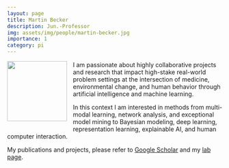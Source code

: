 ```yaml
---
layout: page
title: Martin Becker
description: Jun.-Professor
img: assets/img/people/martin-becker.jpg
importance: 1
category: pi
---
```


<img src="/assets/img/martin-becker.jpg" style="float: left; width: 10em; padding-right: 1em; padding-bottom: 1em"/>

I am passionate about highly collaborative projects and research that impact high-stake real-world problem settings at the intersection of medicine, environmental change, and human behavior through artificial intelligence and machine learning.

In this context I am interested in methods from multi-modal learning, network analysis, and exceptional model mining to Bayesian modeling, deep learning, representation learning, explainable AI, and human computer interaction.

My publications and projects, please refer to [Google Scholar](https://scholar.google.com/citations?user=n99pDOAAAAAJ&hl=en) and my [lab page](/).
